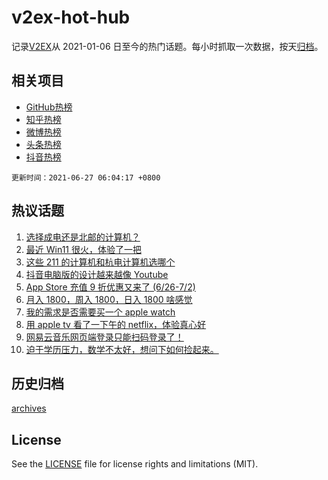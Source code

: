 # v2ex-hot-hub

 记录[V2EX](https://www.v2ex.com/)从 2021-01-06 日至今的热门话题。每小时抓取一次数据，按天[归档](archives)。
 
 ## 相关项目

- [GitHub热榜](https://github.com/lonnyzhang423/github-hot-hub)
- [知乎热榜](https://github.com/lonnyzhang423/zhihu-hot-hub)
- [微博热榜](https://github.com/lonnyzhang423/weibo-hot-hub)
- [头条热榜](https://github.com/lonnyzhang423/toutiao-hot-hub)
- [抖音热榜](https://github.com/lonnyzhang423/douyin-hot-hub)


 `更新时间：2021-06-27 06:04:17 +0800`

## 热议话题

1. [选择成电还是北邮的计算机？](https://www.v2ex.com/t/785907)
1. [最近 Win11 很火，体验了一把](https://www.v2ex.com/t/785901)
1. [这些 211 的计算机和杭电计算机选哪个](https://www.v2ex.com/t/785919)
1. [抖音电脑版的设计越来越像 Youtube](https://www.v2ex.com/t/785875)
1. [App Store 充值 9 折优惠又来了 (6/26-7/2)](https://www.v2ex.com/t/785955)
1. [月入 1800，周入 1800，日入 1800 啥感觉](https://www.v2ex.com/t/785996)
1. [我的需求是否需要买一个 apple watch](https://www.v2ex.com/t/785929)
1. [用 apple tv 看了一下午的 netflix，体验真心好](https://www.v2ex.com/t/785984)
1. [网易云音乐网页端登录只能扫码登录了！](https://www.v2ex.com/t/785880)
1. [迫于学历压力，数学不太好，想问下如何捡起来。](https://www.v2ex.com/t/785874)

## 历史归档

[archives](archives)

## License

See the [LICENSE](LICENSE) file for license rights and limitations (MIT).
